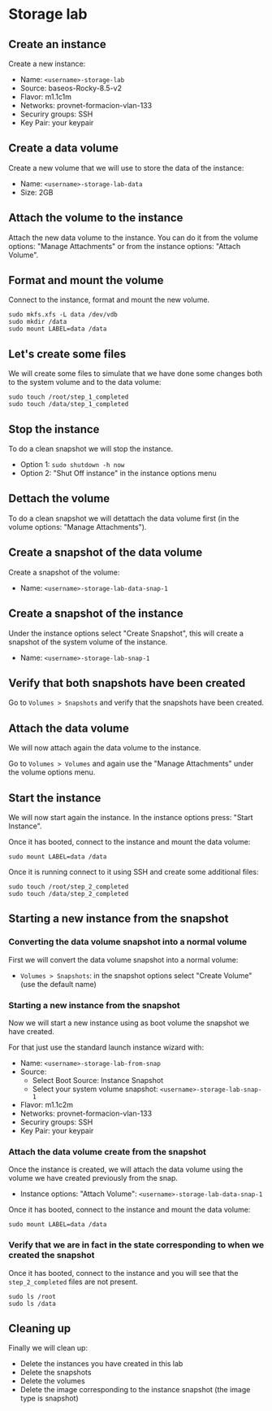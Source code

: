 # Storage lab
## Create an instance
Create a new instance:
- Name: `<username>-storage-lab`
- Source: baseos-Rocky-8.5-v2
- Flavor: m1.1c1m
- Networks: provnet-formacion-vlan-133
- Securiry groups: SSH
- Key Pair: your keypair

## Create a data volume
Create a new volume that we will use to store the data of the instance:
- Name: `<username>-storage-lab-data`
- Size: 2GB

## Attach the volume to the instance
Attach the new data volume to the instance. You can do it from the volume options: "Manage Attachments" or from the instance options: "Attach Volume".

## Format and mount the volume
Connect to the instance, format and mount the new volume.

```
sudo mkfs.xfs -L data /dev/vdb
sudo mkdir /data
sudo mount LABEL=data /data
```

## Let's create some files
We will create some files to simulate that we have done some changes both to the system volume and to the data volume:
```
sudo touch /root/step_1_completed
sudo touch /data/step_1_completed
```

## Stop the instance
To do a clean snapshot we will stop the instance.
- Option 1: `sudo shutdown -h now`
- Option 2: "Shut Off instance" in the instance options menu

## Dettach the volume
To do a clean snapshot we will detattach the data volume first (in the volume options: "Manage Attachments").

## Create a snapshot of the data volume
Create a snapshot of the volume:
- Name: `<username>-storage-lab-data-snap-1`

## Create a snapshot of the instance
Under the instance options select "Create Snapshot", this will create a snapshot of the system volume of the instance.
- Name: `<username>-storage-lab-snap-1`

## Verify that both snapshots have been created
Go to `Volumes > Snapshots` and verify that the snapshots have been created.

## Attach the data volume
We will now attach again the data volume to the instance.

Go to `Volumes > Volumes` and again use the "Manage Attachments" under the volume options menu.

## Start the instance
We will now start again the instance. In the instance options press: "Start Instance".

Once it has booted, connect to the instance and mount the data volume:
```
sudo mount LABEL=data /data
```

Once it is running connect to it using SSH and create some additional files:
```
sudo touch /root/step_2_completed
sudo touch /data/step_2_completed
```

## Starting a new instance from the snapshot
### Converting the data volume snapshot into a normal volume
First we will convert the data volume snapshot into a normal volume:
- `Volumes > Snapshots`: in the snapshot options select "Create Volume" (use the default name)

### Starting a new instance from the snapshot
Now we will start a new instance using as boot volume the snapshot we have created.

For that just use the standard launch instance wizard with:
- Name: `<username>-storage-lab-from-snap`
- Source:
  - Select Boot Source: Instance Snapshot
  - Select your system volume snapshot: `<username>-storage-lab-snap-1`
- Flavor: m1.1c2m
- Networks: provnet-formacion-vlan-133
- Securiry groups: SSH
- Key Pair: your keypair

### Attach the data volume create from the snapshot
Once the instance is created, we will attach the data volume using the volume we have created previously from the snap.
- Instance options: "Attach Volume": `<username>-storage-lab-data-snap-1`

Once it has booted, connect to the instance and mount the data volume:
```
sudo mount LABEL=data /data
```

### Verify that we are in fact in the state corresponding to when we created the snapshot
Once it has booted, connect to the instance and you will see that the `step_2_completed` files are not present.
```
sudo ls /root
sudo ls /data
```

## Cleaning up
Finally we will clean up:
- Delete the instances you have created in this lab
- Delete the snapshots
- Delete the volumes
- Delete the image corresponding to the instance snapshot (the image type is snapshot)

